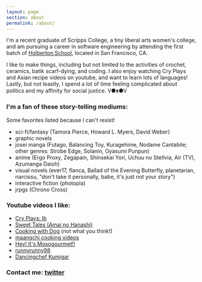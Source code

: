 ```yaml
---
layout: page
section: about
permalink: /about/
---
```


I'm a recent graduate of Scripps College, a tiny liberal arts women's college, and am pursuing a career in software engineering by attending the first batch of [Holberton School](https://www.holbertonschool.com/), located in San Francisco, CA. 

I like to make things, including but not limited to the activities of crochet, ceramics, batik scarf-dying, and coding. I also enjoy watching Cry Plays and Asian recipe videos on youtube, and want to learn lots of languages! Lastly, but not leastly, I spend a lot of time feeling complicated about politics and my affinity for social justice. V●ᴥ●V

### I'm a fan of these story-telling mediums:

Some favorites listed because I can't resist!

* sci-fi/fantasy  (Tamora Pierce, Howard L. Myers, David Weber)
* graphic novels
* josei manga  (Futago, Balancing Toy, Kuragehime, Nodame Cantabile; other genres: Strobe Edge, Solanin, Oyasumi Punpun)
* anime  (Ergo Proxy, Zegapain, Shinsekai Yori, Uchuu no Stellvia, Air (TV), Azumanga Daioh)
* visual novels  (ever17, flanca, Ballad of the Evening Butterfly, planetarian, narcissu, "don't take it personally, babe, it's just not your story")
* interactive fiction  (photopia)
* jrpgs  (Chrono Cross)

### Youtube videos I like:
* [Cry Plays: Ib](https://www.youtube.com/watch?v=ksT_jBJ5gAQ&list=PLC46A92C35A2FA322)
* [Sweet Tales (Amai no Hanashi)](https://www.youtube.com/watch?v=4S6LhWJE2N8&list=PLWaWjtPdYdGozyyG--akQHCYYtMU0DEUG)
* [Cooking with Dog](https://www.youtube.com/user/cookingwithdog/featured) (not what you think!)
* [maangchi cooking videos](https://www.youtube.com/user/Maangchi)
* [Hey! It's Mosogourmet!!](https://www.youtube.com/watch?v=pCQUMAD-Jao)
* [runnyrunny98](https://www.youtube.com/user/runnyrunny999)
* [Dancingchef Kumigar](https://www.youtube.com/watch?v=AbywaP6uRfg)

### Contact me: [twitter](https://twitter.com/electra_chong)
